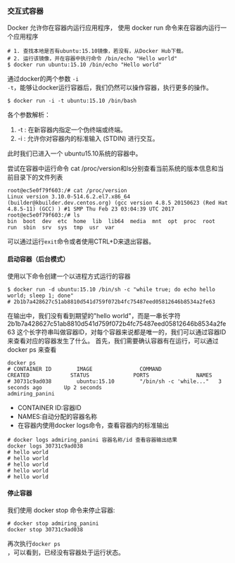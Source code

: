 ### 交互式容器

Docker 允许你在容器内运行应用程序， 使用 docker run 命令来在容器内运行一个应用程序

```shell
# 1. 查找本地是否有ubuntu:15.10镜像，若没有，从Docker Hub下载。
# 2. 运行该镜像，并在容器中执行命令 /bin/echo "Hello world"
$ docker run ubuntu:15.10 /bin/echo "Hello world"
```

通过docker的两个参数 <code>-i -t</code>，能够让docker运行容器后，我们仍然可以操作容器，执行更多的操作。

```shell
$ docker run -i -t ubuntu:15.10 /bin/bash
```

各个参数解析：
1. -t : 在新容器内指定一个伪终端或终端。
2. -i : 允许你对容器内的标准输入 (STDIN) 进行交互。


此时我们已进入一个 ubuntu15.10系统的容器中。

尝试在容器中运行命令 cat /proc/version和ls分别查看当前系统的版本信息和当前目录下的文件列表
``` shell
root@ec5e0f79f603:/# cat /proc/version
Linux version 3.10.0-514.6.2.el7.x86_64 (builder@kbuilder.dev.centos.org) (gcc version 4.8.5 20150623 (Red Hat 4.8.5-11) (GCC) ) #1 SMP Thu Feb 23 03:04:39 UTC 2017
root@ec5e0f79f603:/# ls
bin  boot  dev  etc  home  lib  lib64  media  mnt  opt  proc  root  run  sbin  srv  sys  tmp  usr  var
```

可以通过运行<code>exit</code>命令或者使用CTRL+D来退出容器。


#### 启动容器（后台模式）

使用以下命令创建一个以进程方式运行的容器
```shell
$ docker run -d ubuntu:15.10 /bin/sh -c "while true; do echo hello world; sleep 1; done"
# 2b1b7a428627c51ab8810d541d759f072b4fc75487eed05812646b8534a2fe63

```


在输出中，我们没有看到期望的"hello world"，而是一串长字符
2b1b7a428627c51ab8810d541d759f072b4fc75487eed05812646b8534a2fe63
这个长字符串叫做容器ID，对每个容器来说都是唯一的，我们可以通过容器ID来查看对应的容器发生了什么。
首先，我们需要确认容器有在运行，可以通过 docker ps 来查看

```shell
docker ps
# CONTAINER ID        IMAGE               COMMAND                  CREATED             STATUS              PORTS               NAMES
# 30731c9ad038        ubuntu:15.10        "/bin/sh -c 'while..."   3 seconds ago       Up 2 seconds                            admiring_panini
```

 * CONTAINER ID:容器ID
 * NAMES:自动分配的容器名称
 * 在容器内使用docker logs命令，查看容器内的标准输出

```shell
# docker logs admiring_panini 容器名称/id 查看容器输出结果
docker logs 30731c9ad038
# hello world
# hello world
# hello world
# hello world
# hello world

```

#### 停止容器

我们使用 docker stop 命令来停止容器:
``` shell
# docker stop admiring_panini
docker stop 30731c9ad038
```

再次执行<code>docker ps </code>，可以看到，已经没有容器处于运行状态。
